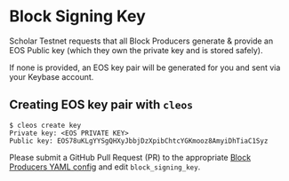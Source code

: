 # Block Signing Key

Scholar Testnet requests that all Block Producers generate & provide an EOS Public key (which they own the private key and is stored safely).

If none is provided, an EOS key pair will be generated for you and sent via your Keybase account.

## Creating EOS key pair with `cleos`

```
$ cleos create key
Private key: <EOS PRIVATE KEY>
Public key: EOS78uKLgYYSgQHXyJbbjDzXpibChtcYGKmooz8AmyiDhTiaC1Syz
```

Please submit a GitHub Pull Request (PR) to the appropriate [Block Producers YAML config](https://github.com/ScholarTestnet/scholar-block-producers/tree/master/block-producers) and edit `block_signing_key`.

